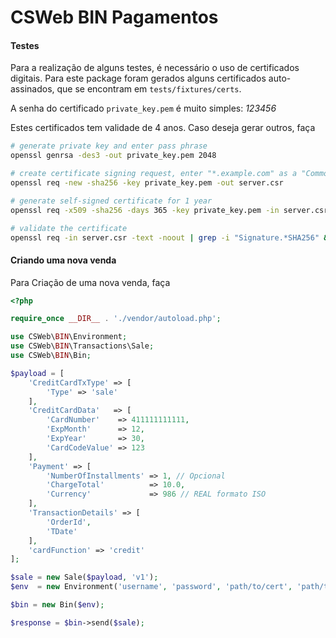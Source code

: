 CSWeb BIN Pagamentos
===

#### Testes
Para a realização de alguns testes, é necessário o uso de certificados
digitais. Para este package foram gerados alguns certificados
auto-assinados, que se encontram em `tests/fixtures/certs`.

A senha do certificado `private_key.pem` é muito simples: *123456*

Estes certificados tem validade de 4 anos.
Caso deseja gerar outros, faça

```bash
# generate private key and enter pass phrase
openssl genrsa -des3 -out private_key.pem 2048

# create certificate signing request, enter "*.example.com" as a "Common Name", leave "challenge password" blank
openssl req -new -sha256 -key private_key.pem -out server.csr

# generate self-signed certificate for 1 year
openssl req -x509 -sha256 -days 365 -key private_key.pem -in server.csr -out server.pem

# validate the certificate
openssl req -in server.csr -text -noout | grep -i "Signature.*SHA256" && echo "All is well" || echo "This certificate doesn't work in 2017! You must update OpenSSL to generate a widely-compatible certificate"
```

#### Criando uma nova venda

Para Criação de uma nova venda, faça

```php
<?php

require_once __DIR__ . './vendor/autoload.php';

use CSWeb\BIN\Environment;
use CSWeb\BIN\Transactions\Sale;
use CSWeb\BIN\Bin;

$payload = [
    'CreditCardTxType' => [
        'Type' => 'sale'
    ],
    'CreditCardData'   => [
        'CardNumber'    => 411111111111,
        'ExpMonth'      => 12,
        'ExpYear'       => 30,
        'CardCodeValue' => 123
    ],
    'Payment' => [
        'NumberOfInstallments' => 1, // Opcional
        'ChargeTotal'          => 10.0,
        'Currency'             => 986 // REAL formato ISO
    ],
    'TransactionDetails' => [
        'OrderId',
        'TDate'
    ],
    'cardFunction' => 'credit'
];

$sale = new Sale($payload, 'v1');
$env  = new Environment('username', 'password', 'path/to/cert', 'path/to/key', 'ssl_key');

$bin = new Bin($env);

$response = $bin->send($sale);
```

